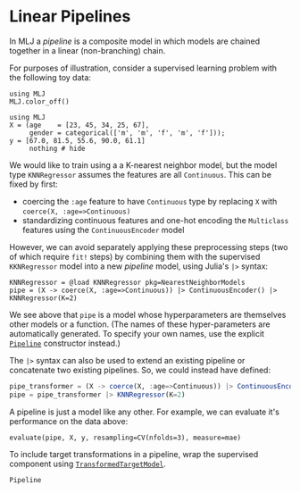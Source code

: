 # Linear Pipelines

In MLJ a *pipeline* is a composite model in which models are chained
together in a linear (non-branching) chain. 

For purposes of illustration, consider a supervised learning problem
with the following toy data:

```@setup 7
using MLJ
MLJ.color_off()
```

```@example 7
using MLJ
X = (age    = [23, 45, 34, 25, 67],
     gender = categorical(['m', 'm', 'f', 'm', 'f']));
y = [67.0, 81.5, 55.6, 90.0, 61.1]
     nothing # hide
```

We would like to train using a a K-nearest neighbor model, but the
model type `KNNRegressor` assumes the features are all
`Continuous`. This can be fixed by first:

- coercing the `:age` feature to have `Continuous` type by replacing
  `X` with `coerce(X, :age=>Continuous)`
- standardizing continuous features and one-hot encoding the
  `Multiclass` features using the `ContinuousEncoder` model
  
However, we can avoid separately applying these preprocessing steps
(two of which require `fit!` steps) by combining them with the
supervised `KKNRegressor` model into a new *pipeline* model, using
Julia's `|>` syntax:

```@example 7
KNNRegressor = @load KNNRegressor pkg=NearestNeighborModels
pipe = (X -> coerce(X, :age=>Continuous)) |> ContinuousEncoder() |> KNNRegressor(K=2)
```

We see above that `pipe` is a model whose hyperparameters are
themselves other models or a function. (The names of these
hyper-parameters are automatically generated. To specify your own
names, use the explicit [`Pipeline`](@ref) constructor instead.)

The `|>` syntax can also be used to extend an existing pipeline or
concatenate two existing pipelines. So, we could instead have defined:

```julia
pipe_transformer = (X -> coerce(X, :age=>Continuous)) |> ContinuousEncoder()
pipe = pipe_transformer |> KNNRegressor(K=2)
```

A pipeline is just a model like any other. For example, we can
evaluate it's performance on the data above:

```@example 7
evaluate(pipe, X, y, resampling=CV(nfolds=3), measure=mae)
```

To include target transformations in a pipeline, wrap the supervised
component using [`TransformedTargetModel`](@ref).


```@docs
Pipeline
```
